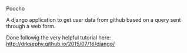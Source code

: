 Poocho

A django application to get user data from github based
on a query sent through a web form. 

Done followig the very helpful tutorial here:
http://drksephy.github.io/2015/07/16/django/
